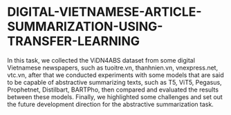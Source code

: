 # DIGITAL-VIETNAMESE-ARTICLE-SUMMARIZATION-USING-TRANSFER-LEARNING
In this task, we collected the ViDN4ABS dataset from some digital Vietnamese newspapers, such as tuoitre.vn, thanhnien.vn, vnexpress.net, vtc.vn, after that we conducted experiments with some models that are said to be capable of abstractive summarizing texts, such as T5, ViT5, Pegasus, Prophetnet, Distilbart, BARTPho, then compared and evaluated the results between these models. Finally, we highlighted some challenges and set out the future development direction for the abstractive summarization task.
